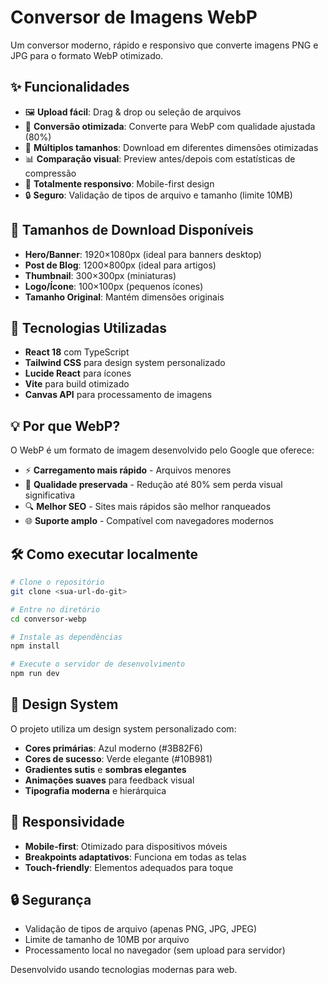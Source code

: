 # Conversor de Imagens WebP

Um conversor moderno, rápido e responsivo que converte imagens PNG e JPG para o formato WebP otimizado.

## ✨ Funcionalidades

- 🖼️ **Upload fácil**: Drag & drop ou seleção de arquivos
- 🔄 **Conversão otimizada**: Converte para WebP com qualidade ajustada (80%)
- 📏 **Múltiplos tamanhos**: Download em diferentes dimensões otimizadas
- 📊 **Comparação visual**: Preview antes/depois com estatísticas de compressão
- 📱 **Totalmente responsivo**: Mobile-first design
- 🔒 **Seguro**: Validação de tipos de arquivo e tamanho (limite 10MB)

## 🎯 Tamanhos de Download Disponíveis

- **Hero/Banner**: 1920×1080px (ideal para banners desktop)
- **Post de Blog**: 1200×800px (ideal para artigos)
- **Thumbnail**: 300×300px (miniaturas)
- **Logo/Ícone**: 100×100px (pequenos ícones)
- **Tamanho Original**: Mantém dimensões originais

## 🚀 Tecnologias Utilizadas

- **React 18** com TypeScript
- **Tailwind CSS** para design system personalizado
- **Lucide React** para ícones
- **Vite** para build otimizado
- **Canvas API** para processamento de imagens

## 💡 Por que WebP?

O WebP é um formato de imagem desenvolvido pelo Google que oferece:

- ⚡ **Carregamento mais rápido** - Arquivos menores
- 🎨 **Qualidade preservada** - Redução até 80% sem perda visual significativa
- 🔍 **Melhor SEO** - Sites mais rápidos são melhor ranqueados
- 🌐 **Suporte amplo** - Compatível com navegadores modernos

## 🛠️ Como executar localmente

```bash
# Clone o repositório
git clone <sua-url-do-git>

# Entre no diretório
cd conversor-webp

# Instale as dependências
npm install

# Execute o servidor de desenvolvimento
npm run dev
```

## 🎨 Design System

O projeto utiliza um design system personalizado com:

- **Cores primárias**: Azul moderno (#3B82F6)
- **Cores de sucesso**: Verde elegante (#10B981)
- **Gradientes sutis** e **sombras elegantes**
- **Animações suaves** para feedback visual
- **Tipografia moderna** e hierárquica

## 📱 Responsividade

- **Mobile-first**: Otimizado para dispositivos móveis
- **Breakpoints adaptativos**: Funciona em todas as telas
- **Touch-friendly**: Elementos adequados para toque

## 🔒 Segurança

- Validação de tipos de arquivo (apenas PNG, JPG, JPEG)
- Limite de tamanho de 10MB por arquivo
- Processamento local no navegador (sem upload para servidor)


Desenvolvido usando tecnologias modernas para web.
